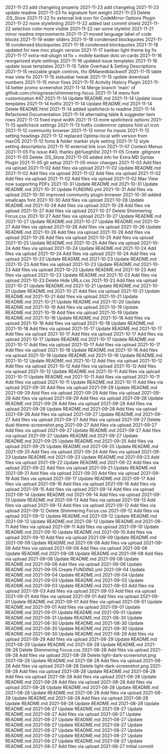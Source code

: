2021-11-23	add changelog properly
2021-11-23	add changelog
2021-11-23	update readme
2021-11-23	fix signature font weight
2021-11-23	Delete .DS_Store
2021-11-22	fix external link icon for CodeMirror Options Plugin
2021-11-22	more stylelinting
2021-11-22	added last commit shield
2021-11-22	selection color more visible
2021-11-22	ran some stylelint
2021-11-21	minor readme improvements
2021-11-21	moved language label of code blocks
2021-11-19	wider sliders
2021-11-18	condensed blockquotes
2021-11-18	condensed blockquotes
2021-11-18	condensed blockquotes
2021-11-18	updated for new moc plugin version
2021-11-17	kanban light theme bg fix
2021-11-17	extra-md-plugin id fix + mobile kanban dots on cards
2021-11-16	reorganized style settings
2021-11-16	updated issue templates
2021-11-16	update issue templates
2021-11-15	Table Overhaul & Setting Descriptions
2021-11-15	resizable graph controls, thx @Manedblackwolf
2021-11-15	table max view fix
2021-11-15	statusbar tweak
2021-11-15	update download numbers
2021-11-15	minor fixes
2021-11-15	Activity History Plugin
2021-11-14	better promo screenshot
2021-11-14	Merge branch 'main' of github.com:chrisgrieser/shimmering-focus
2021-11-14	menu font customization #47
2021-11-14	Update README.md
2021-11-14	Update issue templates
2021-11-14	hotfix
2021-11-14	Update README.md
2021-11-14	Delete README.html
2021-11-14	added spellcheck to readme
2021-11-14	Refactored Documentation
2021-11-14	alternating table & suggester item rows
2021-11-13	fixed input width
2021-11-13	more spellcheck options
2021-11-13	spellcheck settings
2021-11-13	hotfix codemirror options fold url icon
2021-11-12	community browser
2021-11-12	minor fix inputs
2021-11-12	setting headings
2021-11-12	replaced Optima-local with version from macOS
2021-11-12	fonts & folder marker style setting
2021-11-12	style setting descriptions
2021-11-10	external link icon
2021-11-07	Context Menus
2021-11-05	Fix issue #40, thanks @b1uegh0st
2021-11-05	Create .gitignore
2021-11-05	Delete .DS_Store
2021-11-05	added info for Extra MD Syntax Plugin
2021-11-05	git setup
2021-11-05	minor changes
2021-11-03	Add files via upload
2021-11-02	Add files via upload
2021-11-02	Update README.md
2021-11-02	Add files via upload
2021-11-02	Add files via upload
2021-11-02	Add files via upload
2021-11-02	Add files via upload
2021-11-02	Max View now supporting PDFs
2021-10-31	Update README.md
2021-10-31	Update README.md
2021-10-31	Update FUNDING.yml
2021-10-31	Add files via upload
2021-10-30	improved community plugin browser
2021-10-30	added smallcaps font
2021-10-30	Add files via upload
2021-10-28	Update README.md
2021-10-28	Add files via upload
2021-10-28	Add files via upload
2021-10-27	Add files via upload
2021-10-27	Delete Shimmering Focus.css
2021-10-27	Add files via upload
2021-10-27	Update README.md
2021-10-27	Update README.md
2021-10-27	Update README.md
2021-10-27	Add files via upload
2021-10-26	Add files via upload
2021-10-26	Update README.md
2021-10-26	Add files via upload
2021-10-26	Add files via upload
2021-10-26	Add files via upload
2021-10-25	Add files via upload
2021-10-25	Update README.md
2021-10-25	Add files via upload
2021-10-24	Add files via upload
2021-10-24	Update README.md
2021-10-24	Add files via upload
2021-10-24	Add files via upload
2021-10-24	Add files via upload
2021-10-23	Update README.md
2021-10-23	Update README.md
2021-10-23	Add files via upload
2021-10-23	Update README.md
2021-10-23	Add files via upload
2021-10-23	Update README.md
2021-10-23	Add files via upload
2021-10-23	Update README.md
2021-10-23	Add files via upload
2021-10-23	Delete Hide URLs.css
2021-10-23	Add files via upload
2021-10-21	Update README.md
2021-10-21	Update README.md
2021-10-21	Update README.md
2021-10-21	Add files via upload
2021-10-21	Update README.md
2021-10-21	Add files via upload
2021-10-21	Update README.md
2021-10-21	Update README.md
2021-10-20	Update README.md
2021-10-19	Add files via upload
2021-10-19	Update README.md
2021-10-19	Add files via upload
2021-10-19	Update README.md
2021-10-18	Update README.md
2021-10-18	Add files via upload
2021-10-18	Add files via upload
2021-10-18	Update README.md
2021-10-18	Add files via upload
2021-10-17	Update README.md
2021-10-17	Add files via upload
2021-10-17	Add files via upload
2021-10-17	Add files via upload
2021-10-17	Update README.md
2021-10-17	Update README.md
2021-10-17	Add files via upload
2021-10-17	Add files via upload
2021-10-17	Add files via upload
2021-10-16	Update README.md
2021-10-16	Add files via upload
2021-10-16	Update README.md
2021-10-16	Update README.md
2021-10-12	Update README.md
2021-10-12	Add files via upload
2021-10-12	Add files via upload
2021-10-12	Add files via upload
2021-10-12	Add files via upload
2021-10-12	Update README.md
2021-10-11	Add files via upload
2021-10-11	Update README.md
2021-10-11	Add files via upload
2021-10-11	Add files via upload
2021-10-11	Update README.md
2021-10-11	Add files via upload
2021-09-30	Add files via upload
2021-09-29	Update README.md
2021-09-29	Add files via upload
2021-09-29	Add files via upload
2021-09-29	Add files via upload
2021-09-29	Add files via upload
2021-09-28	Update README.md
2021-09-28	Add files via upload
2021-09-28	Add files via upload
2021-09-28	Update README.md
2021-09-28	Add files via upload
2021-09-28	Add files via upload
2021-09-27	Update README.md
2021-09-27	Add files via upload
2021-09-27	Add files via upload
2021-09-27	Delete dual-theme-screenshot.png
2021-09-27	Add files via upload
2021-09-27	Add files via upload
2021-09-27	Update README.md
2021-09-27	Add files via upload
2021-09-27	Update README.md
2021-09-27	Update README.md
2021-09-25	Update README.md
2021-09-25	Add files via upload
2021-09-25	Update README.md
2021-09-25	Update README.md
2021-09-25	Add files via upload
2021-09-24	Add files via upload
2021-09-23	Update README.md
2021-09-23	Update README.md
2021-09-23	Add files via upload
2021-09-22	Update README.md
2021-09-22	Add files via upload
2021-09-22	Add files via upload
2021-09-21	Update README.md
2021-09-21	Add files via upload
2021-09-20	Add files via upload
2021-09-19	Add files via upload
2021-09-17	Update README.md
2021-09-17	Add files via upload
2021-09-16	Add files via upload
2021-09-16	Add files via upload
2021-09-15	Add files via upload
2021-09-14	Add files via upload
2021-09-14	Update README.md
2021-09-14	Add files via upload
2021-09-13	Update README.md
2021-09-13	Add files via upload
2021-09-13	Add files via upload
2021-09-13	Add files via upload
2021-09-12	Add files via upload
2021-09-12	Delete Shimmering Focus.css
2021-09-12	Add files via upload
2021-09-12	Update README.md
2021-09-12	Update README.md
2021-09-12	Update README.md
2021-09-12	Update README.md
2021-09-11	Add files via upload
2021-09-11	Add files via upload
2021-09-10	Update README.md
2021-09-10	Update README.md
2021-09-10	Add files via upload
2021-09-10	Add files via upload
2021-09-09	Update README.md
2021-09-09	Update README.md
2021-09-09	Add files via upload
2021-09-08	Add files via upload
2021-09-08	Add files via upload
2021-09-08	Update README.md
2021-09-08	Update README.md
2021-09-08	Add files via upload
2021-09-08	Update README.md
2021-09-08	Update README.md
2021-09-08	Add files via upload
2021-09-06	Update README.md
2021-09-05	Create FUNDING.yml
2021-09-04	Update README.md
2021-09-04	Update README.md
2021-09-04	Update README.md
2021-09-03	Update README.md
2021-09-03	Update README.md
2021-09-03	Update README.md
2021-09-03	Add files via upload
2021-09-03	Add files via upload
2021-09-03	Add files via upload
2021-09-01	Add files via upload
2021-09-01	Add files via upload
2021-09-01	Update README.md
2021-09-01	Add files via upload
2021-09-01	Update README.md
2021-09-01	Add files via upload
2021-09-01	Update README.md
2021-09-01	Update README.md
2021-09-01	Update README.md
2021-08-31	Update README.md
2021-08-30	Update README.md
2021-08-30	Update README.md
2021-08-30	Update README.md
2021-08-30	Update README.md
2021-08-30	Update README.md
2021-08-30	Update README.md
2021-08-29	Add files via upload
2021-08-29	Add files via upload
2021-08-29	Update README.md
2021-08-29	Update README.md
2021-08-28	Update README.md
2021-08-28	Delete Shimmering Focus.css
2021-08-28	Add files via upload
2021-08-28	Add files via upload
2021-08-28	Delete light-dark-screenshot.png
2021-08-28	Update README.md
2021-08-28	Add files via upload
2021-08-28	Add files via upload
2021-08-28	Delete light-dark-screenshot.png
2021-08-28	Add files via upload
2021-08-28	Update README.md
2021-08-28	Add files via upload
2021-08-28	Add files via upload
2021-08-28	Update README.md
2021-08-28	Add files via upload
2021-08-28	Add files via upload
2021-08-28	Update README.md
2021-08-28	Update README.md
2021-08-28	Update README.md
2021-08-28	Add files via upload
2021-08-28	Update README.md
2021-08-28	Add files via upload
2021-08-28	Update README.md
2021-08-28	Update README.md
2021-08-28	Update README.md
2021-08-27	Update README.md
2021-08-27	Update README.md
2021-08-27	Add files via upload
2021-08-27	Update README.md
2021-08-27	Update README.md
2021-08-27	Update README.md
2021-08-27	Update README.md
2021-08-27	Update README.md
2021-08-27	Update README.md
2021-08-27	Update README.md
2021-08-27	Update README.md
2021-08-27	Update README.md
2021-08-27	Update README.md
2021-08-27	Update README.md
2021-08-27	Add files via upload
2021-08-27	Initial commit
